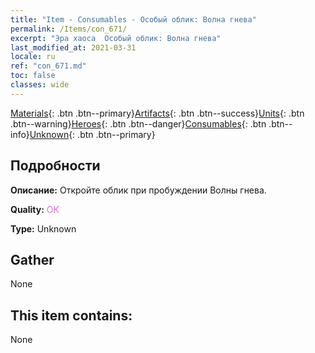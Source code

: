 ```yaml
---
title: "Item - Consumables - Особый облик: Волна гнева"
permalink: /Items/con_671/
excerpt: "Эра хаоса  Особый облик: Волна гнева"
last_modified_at: 2021-03-31
locale: ru
ref: "con_671.md"
toc: false
classes: wide
---
```

 [Materials](/ru/Items/){: .btn .btn--primary}[Artifacts](/ru/Items/Artifacts/){: .btn .btn--success}[Units](/ru/Items/Units/){: .btn .btn--warning}[Heroes](/ru/Items/Heroes/){: .btn .btn--danger}[Consumables](/ru/Items/Consumables/){: .btn .btn--info}[Unknown](/ru/Items/Unknown/){: .btn .btn--primary}

## Подробности
 **Описание:** Откройте облик при пробуждении Волны гнева.

 **Quality:** <span style="color: #DA70D6">OK</span>

 **Type:** Unknown

## Gather

  None

## This item contains:

  None

